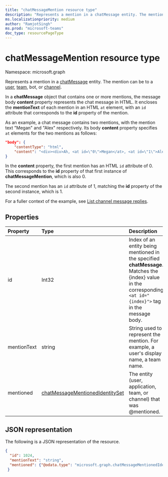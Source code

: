 ```yaml
---
title: "chatMessageMention resource type"
description: "Represents a mention in a chatMessage entity. The mention can be to a user, team, bot or channel. "
ms.localizationpriority: medium
author: "RamjotSingh"
ms.prod: "microsoft-teams"
doc_type: resourcePageType
---
```


# chatMessageMention resource type

Namespace: microsoft.graph

Represents a mention in a [chatMessage](chatmessage.md) entity. The mention can be to a [user](user.md), [team](team.md), bot, or [channel](channel.md). 

In a **chatMessage** object that contains one or more mentions, the message body **content** property represents the chat message in HTML. It encloses the **mentionText** of each mention in an HTML `at` element, with an `id` attribute that corresponds to the **id** property of the mention.

As an example, a chat message contains two mentions, with the mention text "Megan" and "Alex" respectively. Its body **content** property specifies `at` elements for the two mentions as follows:

``` json
"body": {
    "contentType": "html",
    "content": "<div><div>Ah, <at id=\"0\">Megan</at>, <at id=\"1\">Alex</at>, I saw them in a separate folder. Thanks!</div>\n</div>"
}
```

In the **content** property, the first mention has an HTML `id` attribute of 0. This corresponds to the **id** property of that first instance of **chatMessageMention**, which is also 0.

The second mention has an `id` attribute of 1, matching the **id** property of the second instance, which is 1.

For a fuller context of the example, see [List channel message replies](../api/chatmessage-list-replies.md#example).

## Properties
| Property	   | Type	|Description|
|:---------------|:--------|:----------|
|id|Int32|Index of an entity being mentioned in the specified **chatMessage**. Matches the {index} value in the corresponding `<at id="{index}">` tag in the message body.|
|mentionText|string|String used to represent the mention. For example, a user's display name, a team name.|
|mentioned|[chatMessageMentionedIdentitySet](chatmessagementionedidentityset.md)|The entity (user, application, team, or channel) that was @mentioned.|


## JSON representation

The following is a JSON representation of the resource.

<!-- {
  "blockType": "resource",
  "@odata.type": "microsoft.graph.chatMessageMention"
}-->

```json
{
  "id": 1024,
  "mentionText": "string",
  "mentioned": {"@odata.type": "microsoft.graph.chatMessageMentionedIdentitySet"}
 }
```

<!-- uuid: 8fcb5dbc-d5aa-4681-8e31-b001d5168d79
2015-10-25 14:57:30 UTC -->
<!--
{
  "type": "#page.annotation",
  "description": "chat mention resource",
  "keywords": "",
  "section": "documentation",
  "tocPath": "",
  "suppressions": []
}
-->


